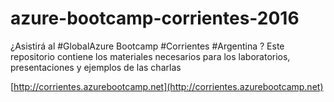 # azure-bootcamp-corrientes-2016
¿Asistirá al #GlobalAzure Bootcamp #Corrientes #Argentina ? Este repositorio contiene los materiales necesarios para los laboratorios, presentaciones y ejemplos de las charlas

[http://corrientes.azurebootcamp.net](http://corrientes.azurebootcamp.net)